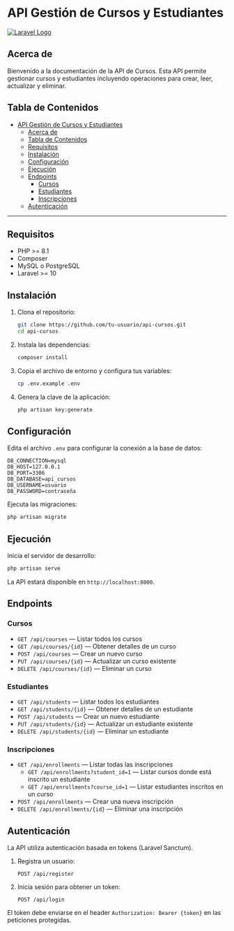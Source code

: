 # API Gestión de Cursos y Estudiantes

[![Laravel Logo](https://raw.githubusercontent.com/laravel/art/master/logo-lockup/5%20SVG/2%20CMYK/1%20Full%20Color/laravel-logolockup-cmyk-red.svg)](https://laravel.com)

## Acerca de

Bienvenido a la documentación de la API de Cursos. Esta API permite gestionar cursos y estudiantes incluyendo operaciones para crear, leer, actualizar y eliminar.

## Tabla de Contenidos

- [API Gestión de Cursos y Estudiantes](#api-gestión-de-cursos-y-estudiantes)
  - [Acerca de](#acerca-de)
  - [Tabla de Contenidos](#tabla-de-contenidos)
  - [Requisitos](#requisitos)
  - [Instalación](#instalación)
  - [Configuración](#configuración)
  - [Ejecución](#ejecución)
  - [Endpoints](#endpoints)
    - [Cursos](#cursos)
    - [Estudiantes](#estudiantes)
    - [Inscripciones](#inscripciones)
  - [Autenticación](#autenticación)

---

## Requisitos

- PHP >= 8.1
- Composer
- MySQL o PostgreSQL
- Laravel >= 10

## Instalación

1. Clona el repositorio:

    ```bash
    git clone https://github.com/tu-usuario/api-cursos.git
    cd api-cursos
    ```

2. Instala las dependencias:

    ```bash
    composer install
    ```

3. Copia el archivo de entorno y configura tus variables:

    ```bash
    cp .env.example .env
    ```

4. Genera la clave de la aplicación:

    ```bash
    php artisan key:generate
    ```

## Configuración

Edita el archivo `.env` para configurar la conexión a la base de datos:

```
DB_CONNECTION=mysql
DB_HOST=127.0.0.1
DB_PORT=3306
DB_DATABASE=api_cursos
DB_USERNAME=usuario
DB_PASSWORD=contraseña
```

Ejecuta las migraciones:

```bash
php artisan migrate
```

## Ejecución

Inicia el servidor de desarrollo:

```bash
php artisan serve
```

La API estará disponible en `http://localhost:8000`.

## Endpoints

### Cursos

- `GET /api/courses` — Listar todos los cursos
- `GET /api/courses/{id}` — Obtener detalles de un curso
- `POST /api/courses` — Crear un nuevo curso
- `PUT /api/courses/{id}` — Actualizar un curso existente
- `DELETE /api/courses/{id}` — Eliminar un curso

### Estudiantes

- `GET /api/students` — Listar todos los estudiantes
- `GET /api/students/{id}` — Obtener detalles de un estudiante
- `POST /api/students` — Crear un nuevo estudiante
- `PUT /api/students/{id}` — Actualizar un estudiante existente
- `DELETE /api/students/{id}` — Eliminar un estudiante

### Inscripciones

- `GET /api/enrollments` — Listar todas las inscripciones
  - `GET /api/enrollments?student_id=1` — Listar cursos donde está inscrito un estudiante
  - `GET /api/enrollments?course_id=1` — Listar estudiantes inscritos en un curso
- `POST /api/enrollments` — Crear una nueva inscripción
- `DELETE /api/enrollments/{id}` — Eliminar una inscripción

## Autenticación

La API utiliza autenticación basada en tokens (Laravel Sanctum).

1. Registra un usuario:

    ```http
    POST /api/register
    ```

2. Inicia sesión para obtener un token:

    ```http
    POST /api/login
    ```

El token debe enviarse en el header `Authorization: Bearer {token}` en las peticiones protegidas.
